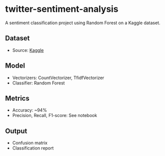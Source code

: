 # twitter-sentiment-analysis

A sentiment classification project using Random Forest on a Kaggle dataset.

## Dataset
- Source: [Kaggle](https://www.kaggle.com/code/rajiulhasan/twitter-sentiment-analysis)

## Model
- Vectorizers: CountVectorizer, TfidfVectorizer
- Classifier: Random Forest

## Metrics
- Accuracy: ~94%
- Precision, Recall, F1-score: See notebook

## Output
- Confusion matrix
- Classification report
